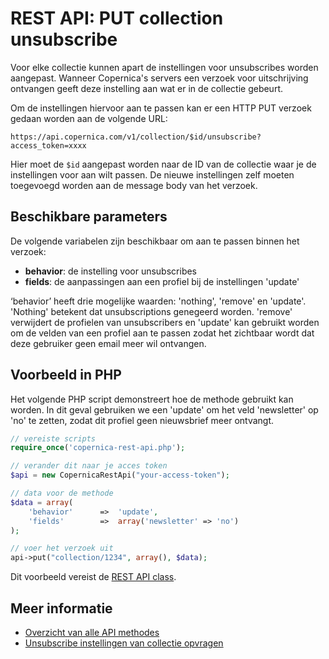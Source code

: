 # REST API: PUT collection unsubscribe

Voor elke collectie kunnen apart de instellingen voor unsubscribes 
worden aangepast. Wanneer Copernica's servers een verzoek voor 
uitschrijving ontvangen geeft deze instelling aan wat er in de collectie 
gebeurt.

Om de instellingen hiervoor aan te passen kan er een HTTP PUT verzoek 
gedaan worden aan de volgende URL:

`https://api.copernica.com/v1/collection/$id/unsubscribe?access_token=xxxx`

Hier moet de `$id` aangepast worden naar de ID van de collectie waar je 
de instellingen voor aan wilt passen. De nieuwe instellingen zelf moeten 
toegevoegd worden aan de message body van het verzoek.

## Beschikbare parameters

De volgende variabelen zijn beschikbaar om aan te passen binnen het verzoek:

- **behavior**: de instelling voor unsubscribes
- **fields**: de aanpassingen aan een profiel bij de instellingen 'update'

‘behavior’ heeft drie mogelijke waarden: 'nothing', 'remove' en 'update'. 
'Nothing' betekent dat unsubscriptions genegeerd worden. 'remove' 
verwijdert de profielen van unsubscribers en 'update' kan gebruikt 
worden om de velden van een profiel aan te passen zodat het zichtbaar 
wordt dat deze gebruiker geen email meer wil ontvangen.

## Voorbeeld in PHP

Het volgende PHP script demonstreert hoe de methode gebruikt kan worden. 
In dit geval gebruiken we een 'update' om het veld 'newsletter' op 'no' 
te zetten, zodat dit profiel geen nieuwsbrief meer ontvangt.

```php
// vereiste scripts
require_once('copernica-rest-api.php');

// verander dit naar je acces token
$api = new CopernicaRestApi("your-access-token");

// data voor de methode
$data = array(
    'behavior'      =>  'update',
    'fields'        =>  array('newsletter' => 'no')
);

// voer het verzoek uit
api->put("collection/1234", array(), $data);
```

Dit voorbeeld vereist de [REST API class](rest-php).

## Meer informatie

- [Overzicht van alle API methodes](rest-api)
- [Unsubscribe instellingen van collectie opvragen](rest-get-collection-unsubscribe)
